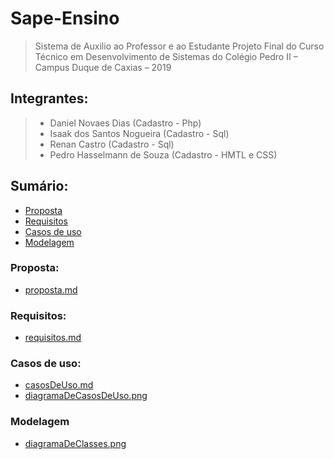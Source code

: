 # Sape-Ensino
> Sistema de Auxilio ao Professor e ao Estudante
Projeto Final do Curso Técnico em Desenvolvimento de Sistemas do Colégio Pedro II – Campus Duque de Caxias – 2019

## Integrantes:
>+ Daniel Novaes Dias (Cadastro - Php)
>+ Isaak dos Santos Nogueira (Cadastro - Sql)
>+ Renan Castro (Cadastro - Sql)
>+ Pedro Hasselmann de Souza (Cadastro - HMTL e CSS)

## Sumário:
- [Proposta](#proposta)
- [Requisitos](#requisitos)
- [Casos de uso](#casos-de-uso)
- [Modelagem](#modelagem)


### Proposta:

- [proposta.md](proposta.md)

### Requisitos:

- [requisitos.md](requisitos.md)

### Casos de uso:
- [casosDeUso.md](casosDeUso.md)
- [diagramaDeCasosDeUso.png](diagramaDeCasosDeUso.png)

### Modelagem
- [diagramaDeClasses.png](diagramaDeClasses.png)
